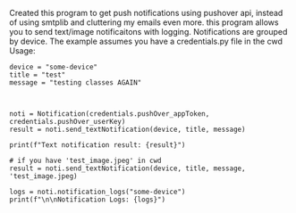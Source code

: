 Created this program to get push notifications using pushover api, instead of using smtplib and cluttering my emails even more. this program allows you to send text/image notificaitons with logging. Notifications are grouped by device. The example assumes you have a credentials.py file in the cwd
Usage: 

    device = "some-device"
    title = "test"
    message = "testing classes AGAIN"

    

    noti = Notification(credentials.pushOver_appToken, credentials.pushOver_userKey)
    result = noti.send_textNotification(device, title, message)

    print(f"Text notification result: {result}")

    # if you have 'test_image.jpeg' in cwd
    result = noti.send_textNotification(device, title, message, 'test_image.jpeg)

    logs = noti.notification_logs("some-device")
    print(f"\n\nNotification Logs: {logs}")